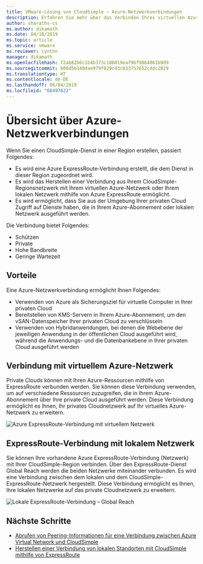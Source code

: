 ```yaml
---
title: VMware-Lösung von CloudSimple – Azure-Netzwerkverbindungen
description: Erfahren Sie mehr über das Verbinden Ihres virtuellen Azure-Netzwerks mit Ihrem CloudSimple-Regionsnetzwerk.
author: sharaths-cs
ms.author: dikamath
ms.date: 04/10/2019
ms.topic: article
ms.service: vmware
ms.reviewer: cynthn
manager: dikamath
ms.openlocfilehash: f2ab82b6c1b4b373c186019eaf96f9864861b9d9
ms.sourcegitcommit: 600d5b140dae979f029c43c033757652cddc2029
ms.translationtype: HT
ms.contentlocale: de-DE
ms.lasthandoff: 06/04/2019
ms.locfileid: "66497622"
---
```

# <a name="azure-network-connections-overview"></a>Übersicht über Azure-Netzwerkverbindungen

Wenn Sie einen CloudSimple-Dienst in einer Region erstellen, passiert Folgendes:

* Es wird eine Azure ExpressRoute-Verbindung erstellt, die dem Dienst in dieser Region zugeordnet wird.
* Es wird das Herstellen einer Verbindung aus Ihrem CloudSimple-Regionsnetzwerk mit Ihrem virtuellen Azure-Netzwerk oder Ihrem lokalen Netzwerk mithilfe von Azure ExpressRoute ermöglicht.
* Es wird ermöglicht, dass Sie aus der Umgebung Ihrer privaten Cloud Zugriff auf Dienste haben, die in Ihrem Azure-Abonnement oder lokalen Netzwerk ausgeführt werden.

Die Verbindung bietet Folgendes:

* Schützen
* Private
* Hohe Bandbreite
* Geringe Wartezeit

## <a name="benefits"></a>Vorteile

Eine Azure-Netzwerkverbindung ermöglicht Ihnen Folgendes:

* Verwenden von Azure als Sicherungsziel für virtuelle Computer in Ihrer privaten Cloud
* Bereitstellen von KMS-Servern in Ihrem Azure-Abonnement, um den vSAN-Datenspeicher Ihrer privaten Cloud zu verschlüsseln
* Verwenden von Hybridanwendungen, bei denen die Webebene der jeweiligen Anwendung in der öffentlichen Cloud ausgeführt wird, während die Anwendungs- und die Datenbankebene in Ihrer privaten Cloud ausgeführt werden

## <a name="azure-virtual-network-connection"></a>Verbindung mit virtuellem Azure-Netzwerk

Private Clouds können mit Ihren Azure-Ressourcen mithilfe von ExpressRoute verbunden werden.  Sie können diese Verbindung verwenden, um auf verschiedene Ressourcen zuzugreifen, die in Ihrem Azure-Abonnement über Ihre private Cloud ausgeführt werden.  Diese Verbindung ermöglicht es Ihnen, Ihr privates Cloudnetzwerk auf Ihr virtuelles Azure-Netzwerk zu erweitern.

![Azure ExpressRoute-Verbindung mit virtuellem Netzwerk](media/cloudsimple-azure-network-connection.png)

## <a name="expressroute-connection-to-on-premises-network"></a>ExpressRoute-Verbindung mit lokalem Netzwerk

Sie können Ihre vorhandene Azure ExpressRoute-Verbindung (Netzwerk) mit Ihrer CloudSimple-Region verbinden. Über den ExpressRoute-Dienst Global Reach werden die beiden Netzwerke miteinander verbunden.  Es wird eine Verbindung zwischen dem lokalen und dem CloudSimple-ExpressRoute-Netzwerk hergestellt.  Diese Verbindung ermöglicht es Ihnen, Ihre lokalen Netzwerke auf das private Cloudnetzwerk zu erweitern.

![Lokale ExpressRoute-Verbindung – Global Reach](media/cloudsimple-global-reach-connection.png)

## <a name="next-steps"></a>Nächste Schritte

* [Abrufen von Peering-Informationen für eine Verbindung zwischen Azure Virtual Network und CloudSimple](https://docs.azure.cloudsimple.com/virtual-network-connection)
* [Herstellen einer Verbindung von lokalen Standorten mit CloudSimple mithilfe von ExpressRoute](https://docs.azure.cloudsimple.com/on-premises-connection)
